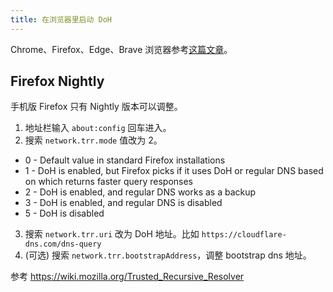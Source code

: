 ```yaml
---
title: 在浏览器里启动 DoH
---
```



Chrome、Firefox、Edge、Brave 浏览器参考[这篇文章](https://developers.cloudflare.com/1.1.1.1/encryption/dns-over-https/encrypted-dns-browsers/)。

## Firefox Nightly

手机版 Firefox 只有 Nightly 版本可以调整。

1. 地址栏输入 `about:config` 回车进入。
2. 搜索 `network.trr.mode` 值改为 2。
  - 0 - Default value in standard Firefox installations
  - 1 - DoH is enabled, but Firefox picks if it uses DoH or regular DNS based on which returns faster query responses
  - 2 - DoH is enabled, and regular DNS works as a backup
  - 3 - DoH is enabled, and regular DNS is disabled
  - 5 - DoH is disabled
3. 搜索 `network.trr.uri` 改为 DoH 地址。比如 `https://cloudflare-dns.com/dns-query`
4. (可选) 搜索 `network.trr.bootstrapAddress`，调整 bootstrap dns 地址。

参考 https://wiki.mozilla.org/Trusted_Recursive_Resolver

